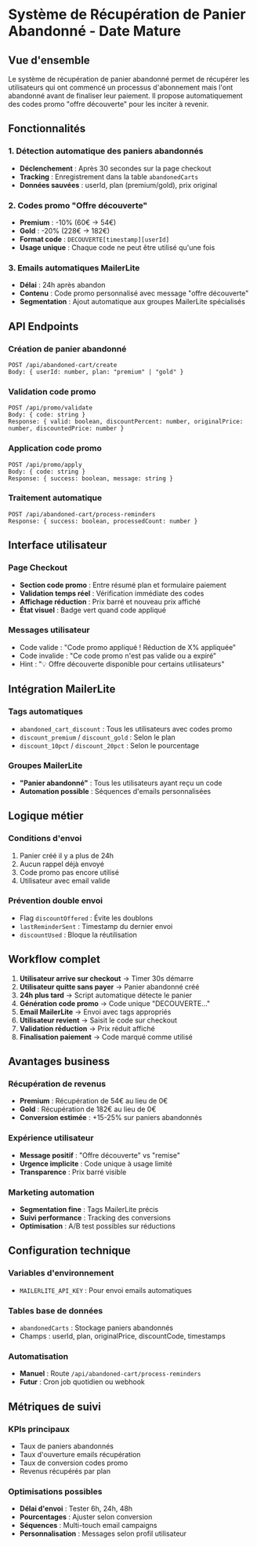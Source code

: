 # Système de Récupération de Panier Abandonné - Date Mature

## Vue d'ensemble

Le système de récupération de panier abandonné permet de récupérer les utilisateurs qui ont commencé un processus d'abonnement mais l'ont abandonné avant de finaliser leur paiement. Il propose automatiquement des codes promo "offre découverte" pour les inciter à revenir.

## Fonctionnalités

### 1. Détection automatique des paniers abandonnés
- **Déclenchement** : Après 30 secondes sur la page checkout
- **Tracking** : Enregistrement dans la table `abandonedCarts`
- **Données sauvées** : userId, plan (premium/gold), prix original

### 2. Codes promo "Offre découverte"
- **Premium** : -10% (60€ → 54€)
- **Gold** : -20% (228€ → 182€)
- **Format code** : `DECOUVERTE[timestamp][userId]`
- **Usage unique** : Chaque code ne peut être utilisé qu'une fois

### 3. Emails automatiques MailerLite
- **Délai** : 24h après abandon
- **Contenu** : Code promo personnalisé avec message "offre découverte"
- **Segmentation** : Ajout automatique aux groupes MailerLite spécialisés

## API Endpoints

### Création de panier abandonné
```
POST /api/abandoned-cart/create
Body: { userId: number, plan: "premium" | "gold" }
```

### Validation code promo
```
POST /api/promo/validate
Body: { code: string }
Response: { valid: boolean, discountPercent: number, originalPrice: number, discountedPrice: number }
```

### Application code promo
```
POST /api/promo/apply
Body: { code: string }
Response: { success: boolean, message: string }
```

### Traitement automatique
```
POST /api/abandoned-cart/process-reminders
Response: { success: boolean, processedCount: number }
```

## Interface utilisateur

### Page Checkout
- **Section code promo** : Entre résumé plan et formulaire paiement
- **Validation temps réel** : Vérification immédiate des codes
- **Affichage réduction** : Prix barré et nouveau prix affiché
- **État visuel** : Badge vert quand code appliqué

### Messages utilisateur
- Code valide : "Code promo appliqué ! Réduction de X% appliquée"
- Code invalide : "Ce code promo n'est pas valide ou a expiré"
- Hint : "💡 Offre découverte disponible pour certains utilisateurs"

## Intégration MailerLite

### Tags automatiques
- `abandoned_cart_discount` : Tous les utilisateurs avec codes promo
- `discount_premium` / `discount_gold` : Selon le plan
- `discount_10pct` / `discount_20pct` : Selon le pourcentage

### Groupes MailerLite
- **"Panier abandonné"** : Tous les utilisateurs ayant reçu un code
- **Automation possible** : Séquences d'emails personnalisées

## Logique métier

### Conditions d'envoi
1. Panier créé il y a plus de 24h
2. Aucun rappel déjà envoyé
3. Code promo pas encore utilisé
4. Utilisateur avec email valide

### Prévention double envoi
- Flag `discountOffered` : Évite les doublons
- `lastReminderSent` : Timestamp du dernier envoi
- `discountUsed` : Bloque la réutilisation

## Workflow complet

1. **Utilisateur arrive sur checkout** → Timer 30s démarre
2. **Utilisateur quitte sans payer** → Panier abandonné créé
3. **24h plus tard** → Script automatique détecte le panier
4. **Génération code promo** → Code unique "DECOUVERTE..."
5. **Email MailerLite** → Envoi avec tags appropriés
6. **Utilisateur revient** → Saisit le code sur checkout
7. **Validation réduction** → Prix réduit affiché
8. **Finalisation paiement** → Code marqué comme utilisé

## Avantages business

### Récupération de revenus
- **Premium** : Récupération de 54€ au lieu de 0€
- **Gold** : Récupération de 182€ au lieu de 0€
- **Conversion estimée** : +15-25% sur paniers abandonnés

### Expérience utilisateur
- **Message positif** : "Offre découverte" vs "remise"
- **Urgence implicite** : Code unique à usage limité
- **Transparence** : Prix barré visible

### Marketing automation
- **Segmentation fine** : Tags MailerLite précis
- **Suivi performance** : Tracking des conversions
- **Optimisation** : A/B test possibles sur réductions

## Configuration technique

### Variables d'environnement
- `MAILERLITE_API_KEY` : Pour envoi emails automatiques

### Tables base de données
- `abandonedCarts` : Stockage paniers abandonnés
- Champs : userId, plan, originalPrice, discountCode, timestamps

### Automatisation
- **Manuel** : Route `/api/abandoned-cart/process-reminders`
- **Futur** : Cron job quotidien ou webhook

## Métriques de suivi

### KPIs principaux
- Taux de paniers abandonnés
- Taux d'ouverture emails récupération
- Taux de conversion codes promo
- Revenus récupérés par plan

### Optimisations possibles
- **Délai d'envoi** : Tester 6h, 24h, 48h
- **Pourcentages** : Ajuster selon conversion
- **Séquences** : Multi-touch email campaigns
- **Personnalisation** : Messages selon profil utilisateur